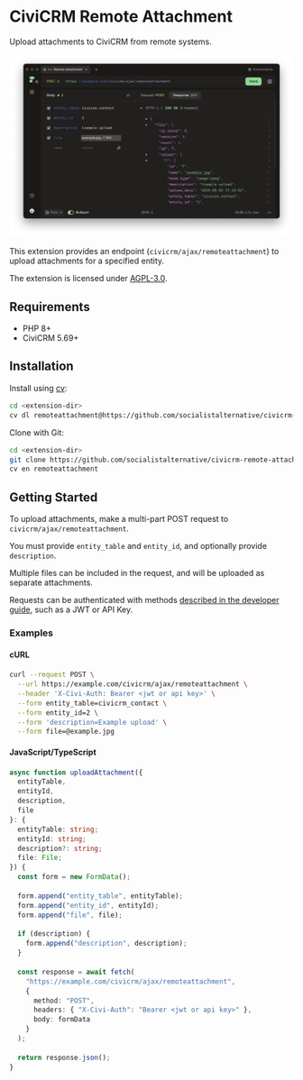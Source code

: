 # CiviCRM Remote Attachment

Upload attachments to CiviCRM from remote systems.

![Screenshot](/images/screenshot.png)

This extension provides an endpoint (`civicrm/ajax/remoteattachment`) to upload attachments for a specified entity.

The extension is licensed under [AGPL-3.0](LICENSE.txt).

## Requirements

- PHP 8+
- CiviCRM 5.69+

## Installation

Install using [cv](https://github.com/civicrm/cv):

```sh
cd <extension-dir>
cv dl remoteattachment@https://github.com/socialistalternative/civicrm-remote-attachment/archive/main.zip
```

Clone with Git:

```sh
cd <extension-dir>
git clone https://github.com/socialistalternative/civicrm-remote-attachment.git remoteattachment
cv en remoteattachment
```

## Getting Started

To upload attachments, make a multi-part POST request to `civicrm/ajax/remoteattachment`.

You must provide `entity_table` and `entity_id`, and optionally provide `description`.

Multiple files can be included in the request, and will be uploaded as separate attachments.

Requests can be authenticated with methods [described in the developer guide](https://docs.civicrm.org/dev/en/latest/framework/authx/), such as a JWT or API Key.

### Examples

#### cURL

```sh
curl --request POST \
  --url https://example.com/civicrm/ajax/remoteattachment \
  --header 'X-Civi-Auth: Bearer <jwt or api key>' \
  --form entity_table=civicrm_contact \
  --form entity_id=2 \
  --form 'description=Example upload' \
  --form file=@example.jpg
```

#### JavaScript/TypeScript

```ts
async function uploadAttachment({
  entityTable,
  entityId,
  description,
  file
}: {
  entityTable: string;
  entityId: string;
  description?: string;
  file: File;
}) {
  const form = new FormData();

  form.append("entity_table", entityTable);
  form.append("entity_id", entityId);
  form.append("file", file);

  if (description) {
    form.append("description", description);
  }

  const response = await fetch(
    "https://example.com/civicrm/ajax/remoteattachment",
    {
      method: "POST",
      headers: { "X-Civi-Auth": "Bearer <jwt or api key>" },
      body: formData
    }
  );

  return response.json();
}
```
